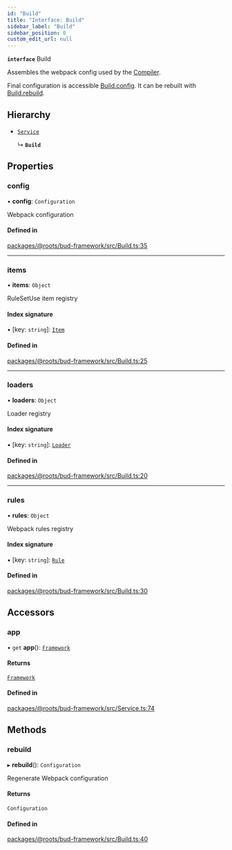 ```yaml
---
id: "Build"
title: "Interface: Build"
sidebar_label: "Build"
sidebar_position: 0
custom_edit_url: null
---
```


**`interface`** Build

Assembles the webpack config used by the [Compiler](Compiler.md).

Final configuration is accessible [Build.config](Build.md#config).
It can be rebuilt with [Build.rebuild](Build.md#rebuild).

## Hierarchy

- [`Service`](../classes/Service.md)

  ↳ **`Build`**

## Properties

### config

• **config**: `Configuration`

Webpack configuration

#### Defined in

[packages/@roots/bud-framework/src/Build.ts:35](https://github.com/roots/bud/blob/f85a5e1be/packages/@roots/bud-framework/src/Build.ts#L35)

___

### items

• **items**: `Object`

RuleSetUse item registry

#### Index signature

▪ [key: `string`]: [`Item`](Build.Item-1.md)

#### Defined in

[packages/@roots/bud-framework/src/Build.ts:25](https://github.com/roots/bud/blob/f85a5e1be/packages/@roots/bud-framework/src/Build.ts#L25)

___

### loaders

• **loaders**: `Object`

Loader registry

#### Index signature

▪ [key: `string`]: [`Loader`](Build.Loader-1.md)

#### Defined in

[packages/@roots/bud-framework/src/Build.ts:20](https://github.com/roots/bud/blob/f85a5e1be/packages/@roots/bud-framework/src/Build.ts#L20)

___

### rules

• **rules**: `Object`

Webpack rules registry

#### Index signature

▪ [key: `string`]: [`Rule`](Build.Rule-1.md)

#### Defined in

[packages/@roots/bud-framework/src/Build.ts:30](https://github.com/roots/bud/blob/f85a5e1be/packages/@roots/bud-framework/src/Build.ts#L30)

## Accessors

### app

• `get` **app**(): [`Framework`](../classes/Framework.md)

#### Returns

[`Framework`](../classes/Framework.md)

#### Defined in

[packages/@roots/bud-framework/src/Service.ts:74](https://github.com/roots/bud/blob/f85a5e1be/packages/@roots/bud-framework/src/Service.ts#L74)

## Methods

### rebuild

▸ **rebuild**(): `Configuration`

Regenerate Webpack configuration

#### Returns

`Configuration`

#### Defined in

[packages/@roots/bud-framework/src/Build.ts:40](https://github.com/roots/bud/blob/f85a5e1be/packages/@roots/bud-framework/src/Build.ts#L40)
